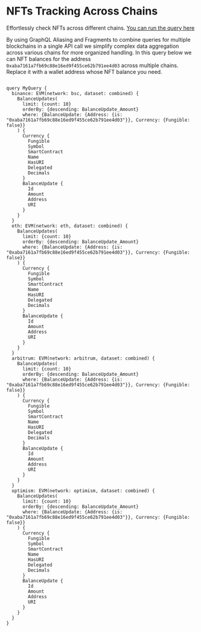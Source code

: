 # NFTs Tracking Across Chains

Effortlessly check NFTs across different chains. [You can run the query here](https://ide.bitquery.io/multi-chain-NFT-updates)

By using GraphQL Aliasing and Fragments to combine queries for multiple blockchains in a single API call we simplify complex data aggregation across various chains for more organized handling. In this query below we can NFT balances for the address `0xaba7161a7fb69c88e16ed9f455ce62b791ee4d03` across multiple chains. Replace it with a wallet address whose NFT balance you need.


```

query MyQuery {
  binance: EVM(network: bsc, dataset: combined) {
    BalanceUpdates(
      limit: {count: 10}
      orderBy: {descending: BalanceUpdate_Amount}
      where: {BalanceUpdate: {Address: {is: "0xaba7161a7fb69c88e16ed9f455ce62b791ee4d03"}}, Currency: {Fungible: false}}
    ) {
      Currency {
        Fungible
        Symbol
        SmartContract
        Name
        HasURI
        Delegated
        Decimals
      }
      BalanceUpdate {
        Id
        Amount
        Address
        URI
      }
    }
  }
  eth: EVM(network: eth, dataset: combined) {
    BalanceUpdates(
      limit: {count: 10}
      orderBy: {descending: BalanceUpdate_Amount}
      where: {BalanceUpdate: {Address: {is: "0xaba7161a7fb69c88e16ed9f455ce62b791ee4d03"}}, Currency: {Fungible: false}}
    ) {
      Currency {
        Fungible
        Symbol
        SmartContract
        Name
        HasURI
        Delegated
        Decimals
      }
      BalanceUpdate {
        Id
        Amount
        Address
        URI
      }
    }
  }
  arbitrum: EVM(network: arbitrum, dataset: combined) {
    BalanceUpdates(
      limit: {count: 10}
      orderBy: {descending: BalanceUpdate_Amount}
      where: {BalanceUpdate: {Address: {is: "0xaba7161a7fb69c88e16ed9f455ce62b791ee4d03"}}, Currency: {Fungible: false}}
    ) {
      Currency {
        Fungible
        Symbol
        SmartContract
        Name
        HasURI
        Delegated
        Decimals
      }
      BalanceUpdate {
        Id
        Amount
        Address
        URI
      }
    }
  }
  optimism: EVM(network: optimism, dataset: combined) {
    BalanceUpdates(
      limit: {count: 10}
      orderBy: {descending: BalanceUpdate_Amount}
      where: {BalanceUpdate: {Address: {is: "0xaba7161a7fb69c88e16ed9f455ce62b791ee4d03"}}, Currency: {Fungible: false}}
    ) {
      Currency {
        Fungible
        Symbol
        SmartContract
        Name
        HasURI
        Delegated
        Decimals
      }
      BalanceUpdate {
        Id
        Amount
        Address
        URI
      }
    }
  }
}


```
